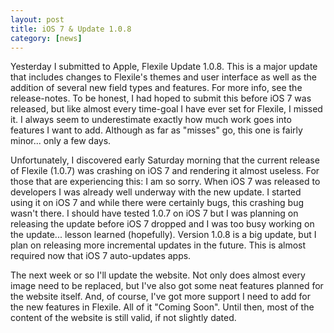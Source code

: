 ```yaml
---
layout: post
title: iOS 7 & Update 1.0.8
category: [news]
---
```


Yesterday I submitted to Apple, Flexile Update 1.0.8.  This is a major update that includes changes to Flexile's themes and user interface as well as the addition of several new field types and features.  For more info, see the release-notes.  To be honest, I had hoped to submit this before  iOS 7 was released, but like almost every time-goal I have ever set for Flexile, I missed it.  I always seem to underestimate exactly how much work goes into features I want to add. Although as far as "misses" go, this one is fairly minor... only a few days.  

Unfortunately, I discovered early Saturday morning that the current release of Flexile (1.0.7) was crashing on iOS 7 and rendering it almost useless.  For those that are experiencing this: I am so sorry.  When iOS 7 was released to developers I was already well underway with the new update.  I started using it on iOS 7 and while there were certainly bugs, this crashing bug wasn't there.  I should have tested 1.0.7 on iOS 7 but I was planning on releasing the update before iOS 7 dropped and I was too busy working on the update... lesson learned (hopefully).  Version 1.0.8 is a big update, but I plan on releasing more incremental updates in the future.  This is almost required now that iOS 7 auto-updates apps.  

The next week or so I'll update the website.  Not only does almost every image need to be replaced, but I've also got some neat features planned for the website itself.  And, of course, I've got more support I need to add for the new features in Flexile.  All of it "Coming Soon".  Until then, most of the content of the website is still valid, if not slightly dated. 